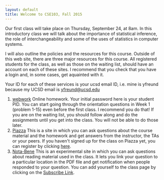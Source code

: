 ```yaml
---
layout: default
title: Welcome to CSE103, Fall 2015
---
```


Our first class will take place on Thursday, September 24, at 8am. 
In this introductory class we will talk about the importance of
statistical inference, the role of interchangeability and some of
the uses of statistics in computer systems.

I will also outline the policies and the resources for this
course. Outside of this web site, there are three major resources for
this course. All registered students for the class, as well as those
on the waiting list, should have an account on each of these sites. I
recommend that you check that you have a login and, in some cases,
get aquainted with it.

Your ID for each of these services is your ucsd email ID, i.e. mine is
yfreund because my UCSD email is yfreund@ucsd.edu

1. [webwork](http://webwork.cse.ucsd.edu/webwork2/CSE103_Fall14/)
Online homework. Your initial password here is your student PID.
You can start going through the orientation questions in Week 1
(problem 1-15) 
even before the first class. I recommend you do that! If you are on
the waiting list, you should follow along and do the assignments until
you get into the class. You will not be able to do those later.
1. [Piazza](https://piazza.com/class/iehlynjs6e314o) This is a site in
which you can ask questions about the course material and the homework
and get answers from the instructor, the TAs or your peers. If you haven't signed up for the class on Piazza yet, you can register by clicking [here](https://piazza.com/ucsd).
1. [Nota-Bene](http://nb.mit.edu/)  This is an experimental site in
which you can ask questions about reading material used in the
class. It lets you link your question to a particular location in the
PDF file and get notification when people responded to your
question. You can add yourself to the class page by clicking on
the [Subscribe Link](http://nb.mit.edu/subscribe?key=mawTltZBYakuzf9FxRTUt5swUX0k5CswY7G0tTKNeP794i3H4F).



